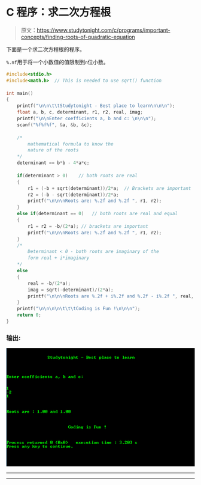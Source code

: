 # C 程序：求二次方程根

> 原文：<https://www.studytonight.com/c/programs/important-concepts/finding-roots-of-quadratic-equation>

下面是一个求二次方程根的程序。

`%.nf`用于将一个小数值的值限制到`n`位小数。

```cpp
#include<stdio.h>
#include<math.h>  // This is needed to use sqrt() function

int main()
{
    printf("\n\n\t\tStudytonight - Best place to learn\n\n\n");
    float a, b, c, determinant, r1, r2, real, imag;
    printf("\n\nEnter coefficients a, b and c: \n\n\n");
    scanf("%f%f%f", &a, &b, &c);

    /*
        mathematical formula to know the 
        nature of the roots
    */
    determinant == b*b - 4*a*c; 

    if(determinant > 0)    // both roots are real
    {
        r1 = (-b + sqrt(determinant))/2*a;  // Brackets are important
        r2 = (-b - sqrt(determinant))/2*a;
        printf("\n\n\nRoots are: %.2f and %.2f ", r1, r2);
    }
    else if(determinant == 0)   // both roots are real and equal
    {
        r1 = r2 = -b/(2*a); // brackets are important
        printf("\n\n\nRoots are: %.2f and %.2f ", r1, r2);
    }
    /*
        Determinant < 0 - both roots are imaginary of the 
        form real + i*imaginary
    */
    else
    {
        real = -b/(2*a);
        imag = sqrt(-determinant)/(2*a);
        printf("\n\n\nRoots are %.2f + i%.2f and %.2f - i%.2f ", real, imag, real, imag);
    }
    printf("\n\n\n\n\t\t\tCoding is Fun !\n\n\n");
    return 0;
}
```

### 输出:

![C program out for Finding Roots of Quadratic Equation](img/40793bc0595c1c5a911472073d165713.png)

* * *

* * *